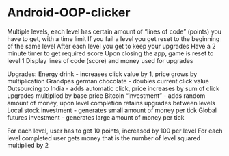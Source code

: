 # Android-OOP-clicker

Multiple levels, each level has certain amount of “lines of code” (points) you have to get, with a time limit
If you fail a level you get reset to the beginning of the same level
After each level you get to keep your upgrades
Have a 2 minute timer to get required score
Upon closing the app, game is reset to level 1
Display lines of code (score) and money used for upgrades

Upgrades:
  Energy drink - increases click value by 1, price grows by multiplication 
  Grandpas german chocolate - doubles current click value
 Outsourcing to India - adds automatic click, price increases by sum of click upgrades multiplied by base price 
  Bitcoin “investment” - adds random amount of money, upon level completion retains upgrades between levels
  Local stock investment - generates small amount of money per tick
  Global futures investment - generates large amount of money per tick
  
For each level, user has to get 10 points, increased by 100 per level
For each level completed user gets money that is the number of level squared multiplied by 2

